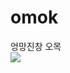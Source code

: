 # omok
엉망진창 오목 <br>
<img src="https://user-images.githubusercontent.com/58810238/86282661-9f89c800-bc1a-11ea-84d1-6018eb0a7ceb.gif">
